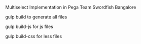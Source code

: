 Multiselect Implementation in Pega
Team Swordfish Bangalore

gulp build to generate all files

gulp build-js for js files

gulp build-css for less files
